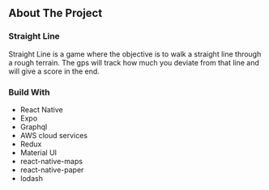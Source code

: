 ## About The Project

### Straight Line 

Straight Line is a game where the objective is to walk a straight line through a rough terrain. 
The gps will track how much you deviate from that line and will give a score in the end. 

### Build With

* React Native
* Expo
* Graphql
* AWS cloud services
* Redux
* Material UI
* react-native-maps
* react-native-paper
* lodash
